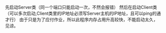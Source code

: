 先启动Server类（同一个端口只能启动一次，不然会报错）
然后在启动Client类（可以多次启动,Client类里的IP地址必须写Server主机的IP地址，且可以ping的通才行）
由于只是为了应付作业，所以此程序内存占用升高较快，不能启动太久，见谅。
